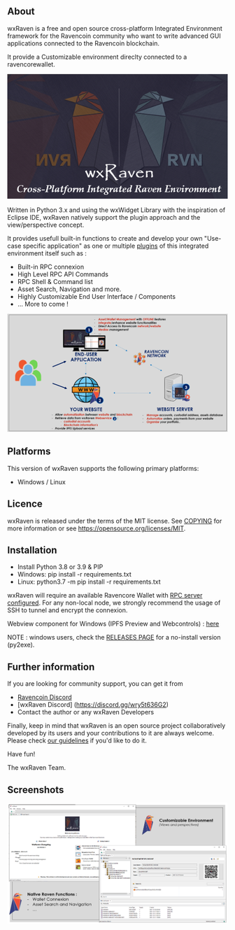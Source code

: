 About
-----

wxRaven is a free and open source cross-platform Integrated Environment framework
for the Ravencoin community who want to write advanced GUI applications connected to the Ravencoin blockchain.

It provide a Customizable environment direclty connected to a ravencorewallet.

    
![wxRaven Logo](res/splash-test.png)

Written in Python 3.x and using the wxWidget Library with the inspiration of Eclipse IDE, wxRaven natively support the plugin approach and the view/perspective concept.

It provides usefull built-in functions to create and develop your own "Use-case specific application" as one or multiple [plugins](plugins/README.md) of this integrated environment itself such as :

- Built-in RPC connexion
- High Level RPC API Commands
- RPC Shell & Command list
- Asset Search, Navigation and more.
- Highly Customizable End User Interface / Components
- ... More to come !
	
![Uses Cases](res/wxRaven_usecases_vision.png)


Platforms
---------

This version of wxRaven supports the following primary platforms:

- Windows / Linux 


Licence
-------

wxRaven is released under the terms of the MIT license. 
See [COPYING](COPYING.md) for more information or see https://opensource.org/licenses/MIT.


Installation
--------
- Install Python 3.8 or 3.9 & PIP
- Windows: pip install -r requirements.txt
- Linux: python3.7 -m pip install -r requirements.txt

wxRaven will require an available Ravencore Wallet with [RPC server configured](NODECONFIGURATION.md).
For any non-local node, we strongly recommend the usage of SSH to tunnel and encrypt the connexion.

Webview component for Windows (IPFS Preview and Webcontrols) : [here](https://developer.microsoft.com/en-us/microsoft-edge/webview2/)


NOTE : windows users, check the [RELEASES PAGE](https://github.com/sLiinuX/wxRaven/releases) for a no-install version (py2exe).

Further information
-------------------

If you are looking for community support, you can get it from

- [Ravencoin Discord](https://discord.gg/jn6uhur)
- [wxRaven Discord] (https://discord.gg/wry5t636G2)
- Contact the author or any wxRaven Developers


Finally, keep in mind that wxRaven is an open source project collaboratively
developed by its users and your contributions to it are always welcome. Please
check [our guidelines](CONTRIBUTING.md) if you'd like to do it.


Have fun!

The wxRaven Team.


Screenshots
--------


![Screenshot](res/screenshot_all.png)


